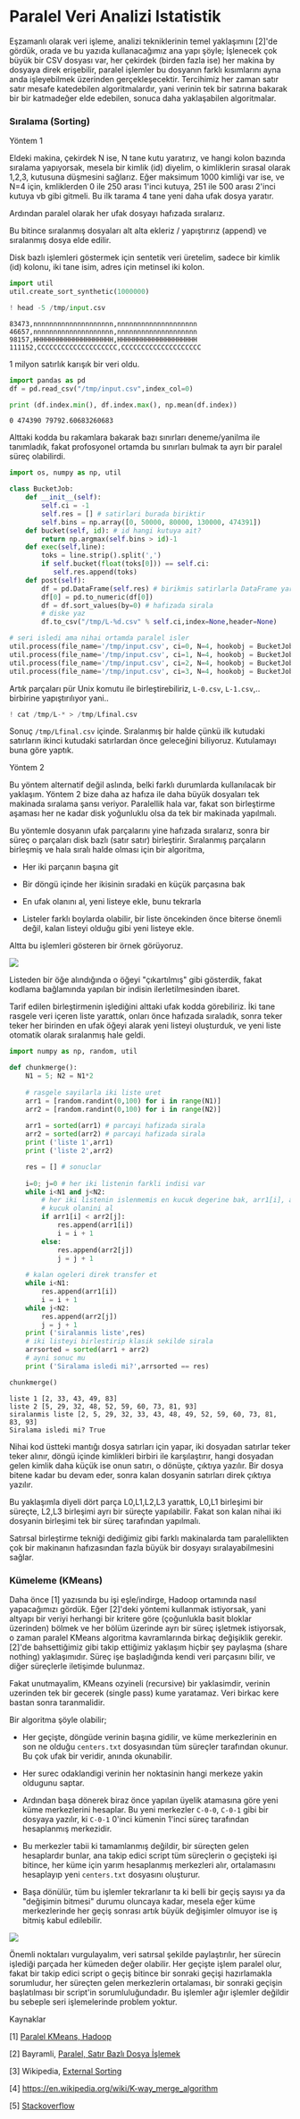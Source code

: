 # Paralel Veri Analizi Istatistik

Eşzamanlı olarak veri işleme, analizi tekniklerinin temel yaklaşımını
[2]'de gördük, orada ve bu yazıda kullanacağımız ana yapı şöyle;
İşlenecek çok büyük bir CSV dosyası var, her çekirdek (birden fazla
ise) her makina by dosyaya direk erişebilir, paralel işlemler bu
dosyanın farklı kısımlarını ayna anda işleyebilmek üzerinden
gerçekleşecektir. Tercihimiz her zaman satır satır mesafe katedebilen
algoritmalardır, yani verinin tek bir satırına bakarak bir bir
katmadeğer elde edebilen, sonuca daha yaklaşabilen algoritmalar.

### Sıralama (Sorting)

Yöntem 1

Eldeki makina, çekirdek N ise, N tane kutu yaratırız, ve hangi kolon
bazında sıralama yapıyorsak, mesela bir kimlik (id) diyelim, o
kimliklerin sırasal olarak 1,2,3, kutusuna düşmesini sağlarız. Eğer
maksimum 1000 kimliği var ise, ve N=4 için, kmliklerden 0 ile 250
arası 1'inci kutuya, 251 ile 500 arası 2'inci kutuya vb gibi gitmeli.
Bu ilk tarama 4 tane yeni daha ufak dosya yaratır.

Ardından paralel olarak her ufak dosyayı hafızada sıralarız.

Bu bitince sıralanmış dosyaları alt alta ekleriz / yapıştırırız
(append) ve sıralanmış dosya elde edilir.

Disk bazlı işlemleri göstermek için sentetik veri üretelim, sadece bir
kimlik (id) kolonu, iki tane isim, adres için metinsel iki kolon.

```python
import util
util.create_sort_synthetic(1000000)
```

```python
! head -5 /tmp/input.csv
```

```text
83473,nnnnnnnnnnnnnnnnnnnn,nnnnnnnnnnnnnnnnnnnn
46657,nnnnnnnnnnnnnnnnnnnn,nnnnnnnnnnnnnnnnnnnn
98157,HHHHHHHHHHHHHHHHHHHH,HHHHHHHHHHHHHHHHHHHH
111152,CCCCCCCCCCCCCCCCCCCC,CCCCCCCCCCCCCCCCCCCC
```

1 milyon satırlık karışık bir veri oldu.

```python
import pandas as pd
df = pd.read_csv("/tmp/input.csv",index_col=0)
```

```python
print (df.index.min(), df.index.max(), np.mean(df.index))
```

```text
0 474390 79792.60683260683
```

Alttaki kodda bu rakamlara bakarak bazı sınırları deneme/yanilma ile
tanımladık, fakat profosyonel ortamda bu sınırları bulmak ta ayrı bir
paralel süreç olabilirdi.


```python
import os, numpy as np, util

class BucketJob:
    def __init__(self):
        self.ci = -1
        self.res = [] # satirlari burada biriktir
        self.bins = np.array([0, 50000, 80000, 130000, 474391])
    def bucket(self, id): # id hangi kutuya ait?
        return np.argmax(self.bins > id)-1        
    def exec(self,line):
        toks = line.strip().split(',')
        if self.bucket(float(toks[0])) == self.ci:
           self.res.append(toks)
    def post(self):
        df = pd.DataFrame(self.res) # birikmis satirlarla DataFrame yarat
        df[0] = pd.to_numeric(df[0])
        df = df.sort_values(by=0) # hafizada sirala
        # diske yaz
        df.to_csv("/tmp/L-%d.csv" % self.ci,index=None,header=None)

# seri isledi ama nihai ortamda paralel isler
util.process(file_name='/tmp/input.csv', ci=0, N=4, hookobj = BucketJob())
util.process(file_name='/tmp/input.csv', ci=1, N=4, hookobj = BucketJob())
util.process(file_name='/tmp/input.csv', ci=2, N=4, hookobj = BucketJob())
util.process(file_name='/tmp/input.csv', ci=3, N=4, hookobj = BucketJob())
```

Artık parçaları pür Unix komutu ile birleştirebiliriz, `L-0.csv`,
`L-1.csv`,..  birbirine yapıştırılıyor yani..

```python
! cat /tmp/L-* > /tmp/Lfinal.csv
```

Sonuç `/tmp/Lfinal.csv` içinde. Sıralanmış bir halde çünkü ilk kutudaki
satırların ikinci kutudaki satırlardan önce geleceğini biliyoruz. Kutulamayı
buna göre yaptık. 

Yöntem 2

Bu yöntem alternatif değil aslında, belki farklı durumlarda
kullanılacak bir yaklaşım. Yöntem 2 bize daha az hafıza ile daha büyük
dosyaları tek makinada sıralama şansı veriyor. Paralellik hala var,
fakat son birleştirme aşaması her ne kadar disk yoğunluklu olsa da tek
bir makinada yapılmalı.

Bu yöntemle dosyanın ufak parçalarını yine hafızada sıralarız, sonra
bir süreç o parçaları disk bazlı (satır satır) birleştirir. Sıralanmış
parçaların birleşmiş ve hala sıralı halde olması için bir algoritma,

* Her iki parçanın başına git

* Bir döngü içinde her ikisinin sıradaki en küçük parçasına bak

* En ufak olanını al, yeni listeye ekle, bunu tekrarla

* Listeler farklı boylarda olabilir, bir liste öncekinden önce biterse
  önemli değil, kalan listeyi olduğu gibi yeni listeye ekle.

Altta bu işlemleri gösteren bir örnek görüyoruz.

![](sort1.png)

Listeden bir öğe alındığında o öğeyi "çıkartılmış" gibi gösterdik,
fakat kodlama bağlamında yapılan bir indisin ilerletilmesinden ibaret.

Tarif edilen birleştirmenin işlediğini alttaki ufak kodda
görebiliriz. İki tane rasgele veri içeren liste yarattık, onları önce
hafızada sıraladık, sonra teker teker her birinden en ufak öğeyi
alarak yeni listeyi oluşturduk, ve yeni liste otomatik olarak
sıralanmış hale geldi.

```python
import numpy as np, random, util

def chunkmerge():
    N1 = 5; N2 = N1*2
    
    # rasgele sayilarla iki liste uret
    arr1 = [random.randint(0,100) for i in range(N1)]
    arr2 = [random.randint(0,100) for i in range(N2)]
    
    arr1 = sorted(arr1) # parcayi hafizada sirala
    arr2 = sorted(arr2) # parcayi hafizada sirala
    print ('liste 1',arr1)
    print ('liste 2',arr2)

    res = [] # sonuclar
    
    i=0; j=0 # her iki listenin farkli indisi var
    while i<N1 and j<N2:
        # her iki listenin islenmemis en kucuk degerine bak, arr1[i], arr2[j]
        # kucuk olanini al
        if arr1[i] < arr2[j]:
            res.append(arr1[i])
            i = i + 1
        else:
            res.append(arr2[j])
            j = j + 1
            
    # kalan ogeleri direk transfer et
    while i<N1:
        res.append(arr1[i])
        i = i + 1
    while j<N2:
        res.append(arr2[j])
        j = j + 1
    print ('siralanmis liste',res)
    # iki listeyi birlestirip klasik sekilde sirala
    arrsorted = sorted(arr1 + arr2)
    # ayni sonuc mu
    print ('Siralama isledi mi?',arrsorted == res)

chunkmerge()   
```

```text
liste 1 [2, 33, 43, 49, 83]
liste 2 [5, 29, 32, 48, 52, 59, 60, 73, 81, 93]
siralanmis liste [2, 5, 29, 32, 33, 43, 48, 49, 52, 59, 60, 73, 81, 83, 93]
Siralama isledi mi? True
```

Nihai kod üstteki mantığı dosya satırları için yapar, iki dosyadan
satırlar teker teker alınır, döngü içinde kimlikleri birbiri ile
karşılaştırır, hangi dosyadan gelen kimlik daha küçük ise onun satırı,
o dönüşte, çıktıya yazılır. Bir dosya bitene kadar bu devam eder, sonra
kalan dosyanin satırları direk çıktıya yazılır. 

Bu yaklaşımla diyeli dört parça L0,L1,L2,L3 yarattık, L0,L1 birleşimi
bir süreçte, L2,L3 birleşimi ayrı bir süreçte yapılabilir. Fakat son kalan
nihai iki dosyanin birleşimi tek bir süreç tarafından yapılmalı.

Satırsal birleştirme tekniği dediğimiz gibi farklı makinalarda tam
paralellikten çok bir makinanın hafızasından fazla büyük bir dosyayı
sıralayabilmesini sağlar.

### Kümeleme (KMeans)

Daha önce [1] yazısında bu işi eşle/indirge, Hadoop ortamında nasıl
yapacağımızı gördük. Eğer [2]'deki yöntemi kullanmak istiyorsak, yani
altyapı bir veriyi herhangi bir kritere göre (çoğunlukla basit bloklar
üzerinden) bölmek ve her bölüm üzerinde ayrı bir süreç işletmek
istiyorsak, o zaman paralel KMeans algoritma kavramlarında birkaç
değişiklik gerekir. [2]'de bahsettiğimiz gibi takip ettiğimiz yaklaşım
hiçbir şey paylaşma (share nothing) yaklaşımıdır. Süreç işe
başladığında kendi veri parçasını bilir, ve diğer süreçlerle
iletişimde bulunmaz.

Fakat unutmayalim, KMeans ozyineli (recursive) bir yaklasimdir,
verinin uzerinden tek bir gecerek (single pass) kume yaratamaz. Veri
birkac kere bastan sonra taranmalidir. 

Bir algoritma şöyle olabilir;

- Her geçişte, döngüde verinin başına gidilir, ve küme merkezlerinin
  en son ne olduğu `centers.txt` dosyasından tüm süreçler tarafından
  okunur. Bu çok ufak bir veridir, anında okunabilir.

- Her surec odaklandigi verinin her noktasinin hangi merkeze yakin
  oldugunu saptar.

- Ardından başa dönerek biraz önce yapılan üyelik atamasına göre yeni
  küme merkezlerini hesaplar. Bu yeni merkezler `C-0-0`, `C-0-1` gibi
  bir dosyaya yazılır, ki `C-0-1` 0'inci kümenin 1'inci süreç tarafından
  hesaplanmış merkezidir. 

- Bu merkezler tabii ki tamamlanmış değildir, bir süreçten gelen
  hesaplardır bunlar, ana takip edici script tüm süreçlerin o
  geçişteki işi bitince, her küme için yarım hesaplanmış merkezleri
  alır, ortalamasını hesaplayıp yeni `centers.txt` dosyasını oluşturur.

- Başa dönülür, tüm bu işlemler tekrarlanır ta ki belli bir geçiş
  sayısı ya da "değişimin bitmesi" durumu oluncaya kadar, mesela eğer
  küme merkezlerinde her geçiş sonrası artık büyük değişimler olmuyor
  ise iş bitmiş kabul edilebilir.

![](kmeans.gif)

Önemli noktaları vurgulayalım, veri satırsal şekilde paylaştırılır,
her sürecin işlediği parçada her kümeden değer olabilir. Her geçişte
işlem paralel olur, fakat bir takip edici script o geçiş bitince bir
sonraki geçişi hazırlamakla sorumludur, her süreçten gelen merkezlerin
ortalaması, bir sonraki geçişin başlatılması bir script'in
sorumluluğundadır. Bu işlemler ağır işlemler değildir bu sebeple seri
işlemelerinde problem yoktur.

Kaynaklar

[1] [Paralel KMeans, Hadoop](2013/10/paralel-kmeans-hadoop.html)

[2] Bayramli, [Paralel, Satır Bazlı Dosya İşlemek](../../2016/02/toptan-islemler-paralelizasyon.html)

[3] Wikipedia, [External Sorting](https://en.wikipedia.org/wiki/External_sorting)

[4] https://en.wikipedia.org/wiki/K-way_merge_algorithm

[5] [Stackoverflow](https://stackoverflow.com/questions/29494594/sorting-data-with-space-contrainsts)


